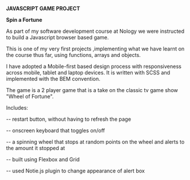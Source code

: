 ****JAVASCRIPT GAME PROJECT****

****Spin a Fortune****

As part of my software development course at Nology we were instructed to build a Javascript browser based game.  

This is one of my very first projects ,implementing what we have learnt on the course thus far, using functions, arrays and objects.

I have adopted a Mobile-first based design process with responsiveness across mobile, tablet and laptop devices. It is written
with SCSS and implemented with the BEM convention. 

The game is a 2 player game that is a take on the classic tv game show "Wheel of Fortune". 

Includes:

--  restart button, without having to refresh the page

--  onscreen keyboard that toggles on/off

--  a spinning wheel that stops at random points on the wheel and alerts to the amount it stopped at

--  built using Flexbox and Grid

--  used Notie.js plugin to change appearance of alert box
